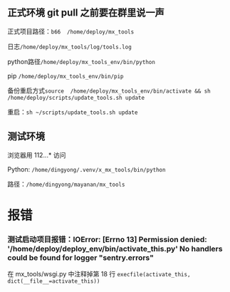 

## 正式环境 git pull 之前要在群里说一声   

正式项目路径：```b66  /home/deploy/mx_tools```  

日志`/home/deploy/mx_tools/log/tools.log`    

python路径```/home/deploy/mx_tools_env/bin/python```   

pip `/home/deploy/mx_tools_env/bin/pip`

备份重启方式`source  /home/deploy/mx_tools_env/bin/activate && sh /home/deploy/scripts/update_tools.sh update`    

重启：`sh ~/scripts/update_tools.sh update`      


## 测试环境

浏览器用 112.*.*.* 访问    

Python: `/home/dingyong/.venv/x_mx_tools/bin/python`   

路径：`/home/dingyong/mayanan/mx_tools`   


# 报错  

### 测试启动项目报错：IOError: [Errno 13] Permission denied: '/home/deploy/deploy_env/bin/activate_this.py' No handlers could be found for logger "sentry.errors"

在 mx_tools/wsgi.py 中注释掉第 18 行 `execfile(activate_this, dict(__file__=activate_this))`    


